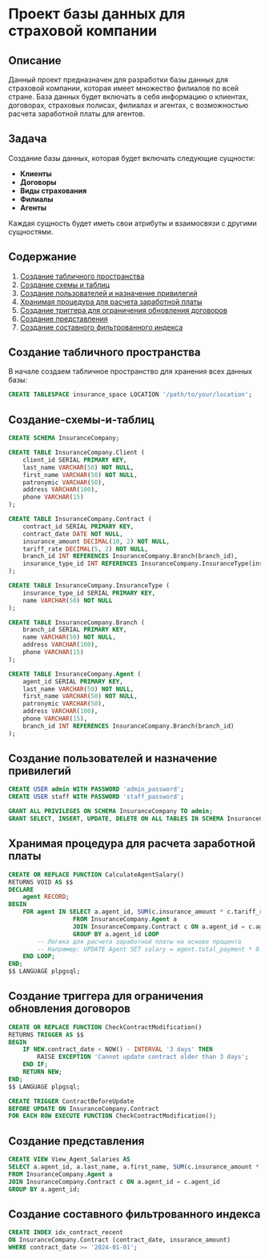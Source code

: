 # Проект базы данных для страховой компании

## Описание

Данный проект предназначен для разработки базы данных для страховой компании, которая имеет множество филиалов по всей стране. База данных будет включать в себя информацию о клиентах, договорах, страховых полисах, филиалах и агентах, с возможностью расчета заработной платы для агентов.

## Задача

Создание базы данных, которая будет включать следующие сущности:
- **Клиенты**
- **Договоры**
- **Виды страхования**
- **Филиалы**
- **Агенты**

Каждая сущность будет иметь свои атрибуты и взаимосвязи с другими сущностями. 

## Содержание

1. [Создание табличного пространства](#создание-табличного-пространства)
2. [Создание схемы и таблиц](#создание-схемы-и-таблиц)
3. [Создание пользователей и назначение привилегий](#создание-пользователей-и-назначение-привилегий)
4. [Хранимая процедура для расчета заработной платы](#хранимая-процедура-для-расчета-заработной-платы)
5. [Создание триггера для ограничения обновления договоров](#создание-триггера-для-ограничения-обновления-договоров)
6. [Создание представления](#создание-представления)
7. [Создание составного фильтрованного индекса](#создание-составного-фильтрованного-индекса)

## Создание табличного пространства

В начале создаем табличное пространство для хранения всех данных базы:

```sql
CREATE TABLESPACE insurance_space LOCATION '/path/to/your/location';
```
## Создание-схемы-и-таблиц
```sql
CREATE SCHEMA InsuranceCompany;

CREATE TABLE InsuranceCompany.Client (
    client_id SERIAL PRIMARY KEY,
    last_name VARCHAR(50) NOT NULL,
    first_name VARCHAR(50) NOT NULL,
    patronymic VARCHAR(50),
    address VARCHAR(100),
    phone VARCHAR(15)
);

CREATE TABLE InsuranceCompany.Contract (
    contract_id SERIAL PRIMARY KEY,
    contract_date DATE NOT NULL,
    insurance_amount DECIMAL(10, 2) NOT NULL,
    tariff_rate DECIMAL(5, 2) NOT NULL,
    branch_id INT REFERENCES InsuranceCompany.Branch(branch_id),
    insurance_type_id INT REFERENCES InsuranceCompany.InsuranceType(insurance_type_id)
);

CREATE TABLE InsuranceCompany.InsuranceType (
    insurance_type_id SERIAL PRIMARY KEY,
    name VARCHAR(50) NOT NULL
);

CREATE TABLE InsuranceCompany.Branch (
    branch_id SERIAL PRIMARY KEY,
    name VARCHAR(50) NOT NULL,
    address VARCHAR(100),
    phone VARCHAR(15)
);

CREATE TABLE InsuranceCompany.Agent (
    agent_id SERIAL PRIMARY KEY,
    last_name VARCHAR(50) NOT NULL,
    first_name VARCHAR(50) NOT NULL,
    patronymic VARCHAR(50),
    address VARCHAR(100),
    phone VARCHAR(15),
    branch_id INT REFERENCES InsuranceCompany.Branch(branch_id)
);
```

## Создание пользователей и назначение привилегий
```sql
CREATE USER admin WITH PASSWORD 'admin_password';
CREATE USER staff WITH PASSWORD 'staff_password';

GRANT ALL PRIVILEGES ON SCHEMA InsuranceCompany TO admin;
GRANT SELECT, INSERT, UPDATE, DELETE ON ALL TABLES IN SCHEMA InsuranceCompany TO staff;
```

## Хранимая процедура для расчета заработной платы
```sql
CREATE OR REPLACE FUNCTION CalculateAgentSalary()
RETURNS VOID AS $$
DECLARE
    agent RECORD;
BEGIN
    FOR agent IN SELECT a.agent_id, SUM(c.insurance_amount * c.tariff_rate) AS total_payment
                  FROM InsuranceCompany.Agent a
                  JOIN InsuranceCompany.Contract c ON a.agent_id = c.agent_id
                  GROUP BY a.agent_id LOOP
        -- Логика для расчета заработной платы на основе процента
        -- Например: UPDATE Agent SET salary = agent.total_payment * 0.02 WHERE agent_id = agent.agent_id;
    END LOOP;
END;
$$ LANGUAGE plpgsql;
```
## Создание триггера для ограничения обновления договоров
```sql
CREATE OR REPLACE FUNCTION CheckContractModification()
RETURNS TRIGGER AS $$
BEGIN
    IF NEW.contract_date < NOW() - INTERVAL '3 days' THEN
        RAISE EXCEPTION 'Cannot update contract older than 3 days';
    END IF;
    RETURN NEW;
END;
$$ LANGUAGE plpgsql;

CREATE TRIGGER ContractBeforeUpdate
BEFORE UPDATE ON InsuranceCompany.Contract
FOR EACH ROW EXECUTE FUNCTION CheckContractModification();
```

## Создание представления
```sql
CREATE VIEW View_Agent_Salaries AS
SELECT a.agent_id, a.last_name, a.first_name, SUM(c.insurance_amount * c.tariff_rate) AS salary
FROM InsuranceCompany.Agent a
JOIN InsuranceCompany.Contract c ON a.agent_id = c.agent_id
GROUP BY a.agent_id;
```
## Создание составного фильтрованного индекса
```sql
CREATE INDEX idx_contract_recent
ON InsuranceCompany.Contract (contract_date, insurance_amount)
WHERE contract_date >= '2024-01-01';
```